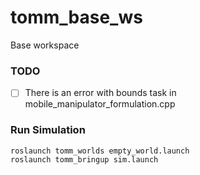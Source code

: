 # tomm_base_ws

Base workspace 

### TODO
- [ ] There is an error with bounds task in mobile_manipulator_formulation.cpp

### Run Simulation

    roslaunch tomm_worlds empty_world.launch
    roslaunch tomm_bringup sim.launch
